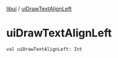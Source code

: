[libui](index.md) / [uiDrawTextAlignLeft](./ui-draw-text-align-left.md)

# uiDrawTextAlignLeft

`val uiDrawTextAlignLeft: Int`